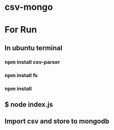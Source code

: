# csv-mongo

# For Run 

## In ubuntu terminal  

### npm install csv-parser

### npm install fs

### npm install

## $ node index.js


## Import csv and store to mongodb
